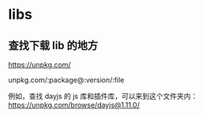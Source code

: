 # libs

## 查找下载 lib 的地方

https://unpkg.com/

unpkg.com/:package@:version/:file

例如，查找 dayjs 的 js 库和插件库，可以来到这个文件夹内：https://unpkg.com/browse/dayjs@1.11.0/